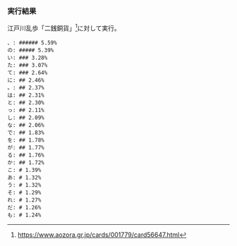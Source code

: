 ### 実行結果

江戸川乱歩「二銭銅貨」[^1]に対して実行。

```
、: ###### 5.59%
の: ##### 5.39%
い: ### 3.28%
た: ### 3.07%
て: ### 2.64%
に: ## 2.46%
。: ## 2.37%
は: ## 2.31%
と: ## 2.30%
っ: ## 2.11%
し: ## 2.09%
な: ## 2.06%
で: ## 1.83%
を: ## 1.78%
が: ## 1.77%
る: ## 1.76%
か: ## 1.72%
こ: # 1.39%
あ: # 1.32%
う: # 1.32%
そ: # 1.29%
れ: # 1.27%
だ: # 1.26%
も: # 1.24%
```

[^1]: https://www.aozora.gr.jp/cards/001779/card56647.html
